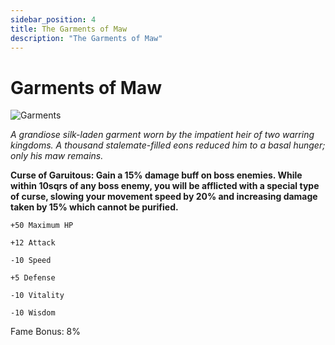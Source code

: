 ```yaml
---
sidebar_position: 4
title: The Garments of Maw
description: "The Garments of Maw"
---
```


# Garments of Maw

![Garments](https://cdn.discordapp.com/attachments/1187552567295758487/1188593519959482458/Garments_of_Maw.png?ex=659b16fa&is=6588a1fa&hm=60765955fceedcfbf63ef04d99d77965246ff393e9fa279a1ca16641f6795664&)

<i>A grandiose silk-laden garment worn by the impatient heir of two warring kingdoms. A thousand stalemate-filled eons reduced him to a basal hunger; only his maw remains.</i>

**Curse of Garuitous: Gain a 15% damage buff on boss enemies. While within 10sqrs of any boss enemy, you will be afflicted with a special type of curse, slowing your movement speed by 20% and increasing damage taken by 15% which cannot be purified.**

    +50 Maximum HP
    
    +12 Attack
    
    -10 Speed
    
    +5 Defense
    
    -10 Vitality
    
    -10 Wisdom
    
Fame Bonus: 8%

